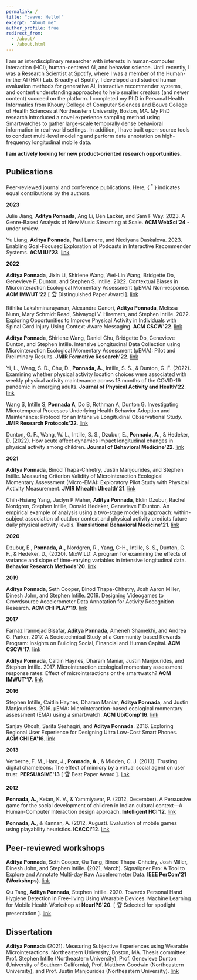 ```yaml
---
permalink: /
title: ":wave: Hello!"
excerpt: "About me"
author_profile: true
redirect_from: 
  - /about/
  - /about.html
---
```


I am an interdisciplinary researcher with interests in human-computer interaction (HCI), human-centered AI, and behavior science. Until recently, I was a Research Scientist at Spotify, where I was a member of the Human-in-the-AI (HAI) Lab. Broadly at Spotify, I developed and studied human evaluation methods for generative AI, interactive recommender systems, and content understanding approaches to help smaller creators (and newer content) succeed on the platform. I completed my PhD in Personal Health Informatics from Khoury College of Computer Sciences and Bouve College of Health Sciences at Northeastern University, Boston, MA. My PhD research introduced a novel experience sampling method using Smartwatches to gather large-scale temporally dense behavioral information in real-world settings. In addition, I have built open-source tools to conduct multi-level modeling and perform data annotation on high-frequency longitudinal mobile data.

**I am actively looking for new product-oriented research opportunities.**

Publications
------
Peer-reviewed journal and conference publications. Here, { <sup>*</sup> } indicates equal contributions by the authors.

**2023**

Julie Jiang, **Aditya Ponnada**, Ang Li, Ben Lacker, and Sam F Way. 2023. A Genre-Based Analysis of New Music Streaming at Scale. **ACM WebSci'24** - under review.

Yu Liang, **Aditya Ponnada**, Paul Lamere, and Nediyana Daskalova. 2023. Enabling Goal-Focused Exploration of Podcasts in Interactive Recommender Systems. **ACM IUI'23**. [link](https://dl.acm.org/doi/abs/10.1145/3581641.3584032)

**2022**

**Aditya Ponnada**, Jixin Li, Shirlene Wang, Wei-Lin Wang, Bridgette Do, Genevieve F. Dunton, and Stephen S. Intille. 2022. Contextual Biases in Microinteraction Ecological Momentary Assessment (μEMA) Non-response. **ACM IMWUT'22** 
      \[ :trophy: Distinguished Paper Award \]. [link](https://dl.acm.org/doi/10.1145/3517259)

Rithika Lakshminarayanan, Alexandra Canori, **Aditya Ponnada**, Melissa Nunn, Mary Schmidt Read, Shivayogi V. Hiremath, and Stephen Intille. 2022. Exploring Opportunities to Improve Physical Activity in Individuals with Spinal Cord Injury Using Context-Aware Messaging. **ACM CSCW'22**. [link](https://dl.acm.org/doi/10.1145/3555628)

**Aditya Ponnada**, Shirlene Wang, Daniel Chu, Bridgette Do, Genevieve Dunton, and Stephen Intille. Intensive Longitudinal Data Collection using Microinteraction Ecological Momentary Assessment (μEMA): Pilot and Preliminary Results. **JMIR Formative Research'22**. [link](https://pubmed.ncbi.nlm.nih.gov/35138253/)

Yi, L., Wang, S. D., Chu, D., **Ponnada, A.**, Intille, S. S., & Dunton, G. F. (2022). Examining whether physical activity location choices were associated with weekly physical activity maintenance across 13 months of the COVID-19 pandemic in emerging adults. **Journal of Physical Activity and Health'22**. [link](https://journals.humankinetics.com/view/journals/jpah/19/6/article-p446.xml)

Wang S, Intille S, **Ponnada A**, Do B, Rothman A, Dunton G. Investigating Microtemporal Processes Underlying Health Behavior Adoption and Maintenance: Protocol for an Intensive Longitudinal Observational Study. **JMIR Research Protocols'22**. [link](https://pubmed.ncbi.nlm.nih.gov/35834296/)

Dunton, G. F., Wang, W. L., Intille, S. S., Dzubur, E., **Ponnada, A.**, & Hedeker, D. (2022). How acute affect dynamics impact longitudinal changes in physical activity among children. **Journal of Behavioral Medicine'22**. [link](https://pubmed.ncbi.nlm.nih.gov/35347520/)

**2021**

**Aditya Ponnada**, Binod Thapa-Chhetry, Justin Manjourides, and Stephen Intille. Measuring Criterion Validity of Microinteraction Ecological Momentary Assessment (Micro-EMA): Exploratory Pilot Study with Physical Activity Measurement. **JMIR Mhealth Uhealth'21**. [link](https://www.ncbi.nlm.nih.gov/pmc/articles/PMC7991987/)

Chih-Hsiang Yang, Jaclyn P Maher, **Aditya Ponnada**, Eldin Dzubur, Rachel Nordgren, Stephen Intille, Donald Hedeker, Genevieve F Dunton. An empirical example of analysis using a two-stage modeling approach: within-subject association of outdoor context and physical activity predicts future daily physical activity levels. **Translational Behavioral Medicine'21**. [link](https://www.ncbi.nlm.nih.gov/pmc/articles/PMC8521720/)

**2020**

Dzubur, E., **Ponnada, A.**, Nordgren, R., Yang, C-H., Intille, S. S., Dunton, G. F., & Hedeker, D., (2020). MixWILD: A program for examining the effects of variance and slope of time-varying variables in intensive longitudinal data. **Behavior Research Methods'20**. [link](https://pubmed.ncbi.nlm.nih.gov/31898295/)

**2019**

**Aditya Ponnada**, Seth Cooper, Binod Thapa-Chhetry, Josh Aaron Miller, Dinesh John, and Stephen Intille. 2019. Designing Videogames to Crowdsource Accelerometer Data Annotation for Activity Recognition Research. **ACM CHI PLAY’19**. [link](https://www.ncbi.nlm.nih.gov/pmc/articles/PMC6876631/)

**2017**

Farnaz Irannejad Bisafar, **Aditya Ponnada**, Ameneh Shamekhi, and Andrea G. Parker. 2017. A Sociotechnical Study of a Community-based Rewards Program: Insights on Building Social, Financial and Human Capital. **ACM CSCW'17**. [link](https://dl.acm.org/doi/10.1145/3134690)

**Aditya Ponnada**, Caitlin Haynes, Dharam Maniar, Justin Manjourides, and Stephen Intille. 2017. Microinteraction ecological momentary assessment response rates: Effect of microinteractions or the smartwatch? **ACM IMWUT'17**. [link](https://dl.acm.org/doi/10.1145/3130957)

**2016**

Stephen Intille, Caitlin Haynes, Dharam Maniar, **Aditya Ponnada**, and Justin Manjourides. 2016. μEMA: Microinteraction-based ecological momentary assessment (EMA) using a smartwatch. **ACM UbiComp'16**. [link](https://dl.acm.org/doi/10.1145/2971648.2971717)

Sanjay Ghosh, Sarita Seshagiri, and **Aditya Ponnada**. 2016. Exploring Regional User Experience for Designing Ultra Low-Cost Smart Phones. **ACM CHI EA'16**. [link](https://dl.acm.org/doi/abs/10.1145/2851581.2851597)

**2013**

Verberne, F. M., Ham, J., **Ponnada, A.**, & Midden, C. J. (2013). Trusting digital chameleons: The effect of mimicry by a virtual social agent on user trust. **PERSUASIVE'13** \[ :trophy: Best Paper Award \]. [link](https://link.springer.com/chapter/10.1007/978-3-642-37157-8_28)

**2012**

**Ponnada, A.**, Ketan, K. V., & Yammiyavar, P. (2012, December). A Persuasive game for the social development of children in Indian cultural context—A Human-Computer Interaction design approach. **Intelligent HCI'12**. [link](https://ieeexplore.ieee.org/document/6481863)

**Ponnada, A.**, & Kannan, A. (2012, August). Evaluation of mobile games using playability heuristics. **ICACCI'12**. [link](https://link.springer.com/chapter/10.1007/978-3-319-02958-0_25)

Peer-reviewed workshops
------

**Aditya Ponnada**, Seth Cooper, Qu Tang, Binod Thapa-Chhetry, Josh Miller, Dinesh John, and Stephen Intille. (2021, March). Signaligner Pro: A Tool to Explore and Annotate Multi-day Raw Accelerometer Data. **IEEE PerCom'21 (Workshops)**. [link](https://ieeexplore.ieee.org/document/9431110)

Qu Tang, **Aditya Ponnada**, Stephen Intille. 2020. Towards Personal Hand Hygiene Detection in Free-living Using Wearable Devices. Machine Learning for Mobile Health Workshop at **NeurIPS'20**. \[ :trophy: Selected for spotlight presentation \]. [link](https://neurips.cc/virtual/2020/protected/workshop_16135.html)

Dissertation
------
**Aditya Ponnada** (2021). Measuring Subjective Experiences using Wearable Microinteractions. Northeastern University, Boston, MA. 
Thesis committee: Prof. Stephen Intille (Northeastern University), Prof. Genevieve Dunton (University of Southern California), Prof. Matthew Goodwin (Northeastern University), and Prof. Justin Manjourides (Northeastern University). [link](https://www.proquest.com/openview/1273623278c019e781b248b7080dccf0/1?pq-origsite=gscholar&cbl=18750&diss=y)
